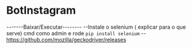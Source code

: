 # BotInstagram
-------Baixar/Executar--------
--Instale o selenium ( explicar para o que serve) cmd como admin e rode `pip install selenium`
--https://github.com/mozilla/geckodriver/releases
